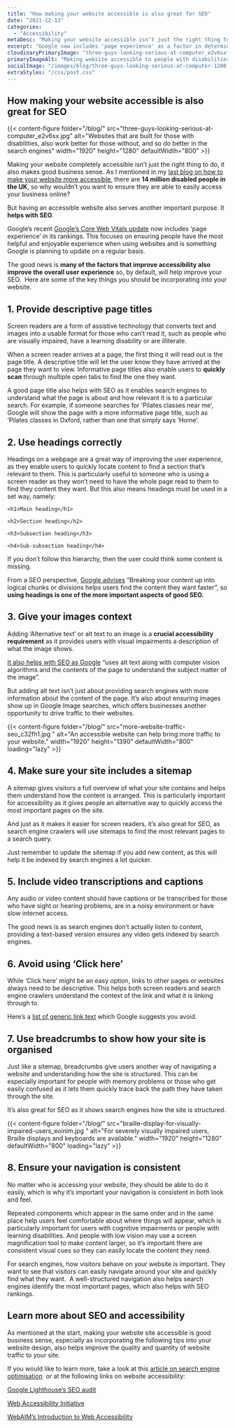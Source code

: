 ```yaml
---
title: "How making your website accessible is also great for SEO"
date: "2021-12-13"
categories:
  - "Accessibility"
metaDesc: "Making your website accessible isn’t just the right thing to do, it also makes good business sense. And an accessible website also helps with SEO. Here are 8 tips."
excerpt: "Google now includes 'page experience' as a factor in determining search result rankings  as a means of helping ensure visitors have a great experience when using a website. So if you want better rankings, it's important to improve the usability of your site. Also, making your site more accessible to people with disabilities is the right thing to do and, of course, it makes business sense so more people can then use your site. The good news is that making a site more accessible tends to improve the usability more generally, and so improves SEO. Here are 8 tips on how you can improve the usability and accessibility of your website."
cloudinaryPrimaryImage: "three-guys-looking-serious-at-computer_e2v6sx"
primaryImageAlt: "Making website accessible to people with disabilities improves search engine rankings as well."
socialImage: "/images/blog/three-guys-looking-serious-at-computer-1200.jpg"
extraStyles: "/css/post.css"
---
```


## How making your website accessible is also great for SEO

{{< content-figure folder="/blog/"
src="three-guys-looking-serious-at-computer_e2v6sx.jpg"
alt="Websites that are built for those with disabilities, also work better for those without, and so do better in the search engines"
width="1920" height="1280" defaultWidth="800" >}}

Making your website completely accessible isn’t just the right thing to do, it also makes good business sense. As I mentioned in my [last blog on how to make your website more accessible](https://www.attractmore.uk/blog/a-starter-guide-to-accessibility/), there are **14 million disabled people in the UK**, so why wouldn’t you want to ensure they are able to easily access your business online?

But having an accessible website also serves another important purpose. It **helps with SEO**.

Google’s recent [Google’s Core Web Vitals update](https://developers.google.com/search/docs/advanced/experience/page-experience) now includes ‘page experience’ in its rankings. This focuses on ensuring people have the most helpful and enjoyable experience when using websites and is something Google is planning to update on a regular basis.

The good news is **many of the factors that improve accessibility also improve the overall user experience** so, by default, will help improve your SEO.  Here are some of the key things you should be incorporating into your website.

## 1. Provide descriptive page titles

Screen readers are a form of assistive technology that converts text and images into a usable format for those who can’t read it, such as people who are visually impaired, have a learning disability or are illiterate.

When a screen reader arrives at a page, the first thing it will read out is the page title. A descriptive title will let the user know they have arrived at the page they want to view. Informative page titles also enable users to **quickly scan** through multiple open tabs to find the one they want.

A good page title also helps with SEO as it enables search engines to understand what the page is about and how relevant it is to a particular search. For example, if someone searches for ‘Pilates classes near me’, Google will show the page with a more informative page title, such as ‘Pilates classes in Oxford, rather than one that simply says ‘Home’.

## 2. Use headings correctly

Headings on a webpage are a great way of improving the user experience, as they enable users to quickly locate content to find a section that’s relevant to them. This is particularly useful to someone who is using a screen reader as they won’t need to have the whole page read to them to find they content they want. But this also means headings must be used in a set way, namely:

`<h1>Main heading</h1>`

`<h2>Section heading</h2>`

`<h3>Subsection heading</h3>`

`<h4>Sub-subsection heading</h4>`

If you don’t follow this hierarchy, then the user could think some content is missing.

From a SEO perspective, [Google advises](https://developers.google.com/search/docs/beginner/seo-starter-guide?hl=en&visit_id=637745581092071871-181944188&rd=1) “Breaking your content up into logical chunks or divisions helps users find the content they want faster”, so **using headings is one of the more important aspects of good SEO.**

## 3. Give your images context

Adding ‘Alternative text’ or alt text to an image is a **crucial accessibility requirement** as it provides users with visual impairments a description of what the image shows.

[It also helps with SEO as Google](https://developers.google.com/search/docs/beginner/seo-starter-guide?hl=en&visit_id=637745581092071871-181944188&rd=1) “uses alt text along with computer vision algorithms and the contents of the page to understand the subject matter of the image”.

But adding alt text isn’t just about providing search engines with more information about the content of the page. It’s also about ensuring images show up in Google Image searches, which offers businesses another opportunity to drive traffic to their websites.

{{< content-figure folder="/blog/"
src="more-website-traffic-seo_c32fh1.jpg "
alt="An accessible website can help bring more traffic to your website."
width="1920" height="1390" defaultWidth="800"
loading="lazy" >}}

## 4. Make sure your site includes a sitemap

A sitemap gives visitors a full overview of what your site contains and helps them understand how the content is arranged. This is particularly important for accessibility as it gives people an alternative way to quickly access the most important pages on the site.

And just as it makes it easier for screen readers, it’s also great for SEO, as search engine crawlers will use sitemaps to find the most relevant pages to a search query.

Just remember to update the sitemap if you add new content, as this will help it be indexed by search engines a lot quicker.

## 5. Include video transcriptions and captions

Any audio or video content should have captions or be transcribed for those who have sight or hearing problems, are in a noisy environment or have slow internet access.

The good news is as search engines don’t actually listen to content, providing a text-based version ensures any video gets indexed by search engines.

## 6. Avoid using ‘Click here’

While ‘Click here’ might be an easy option, links to other pages or websites always need to be descriptive. This helps both screen readers and search engine crawlers understand the context of the link and what it is linking through to.

Here’s a [list of generic link text](https://web.dev/link-text/) which Google suggests you avoid.

## 7. Use breadcrumbs to show how your site is organised

Just like a sitemap, breadcrumbs give users another way of navigating a website and understanding how the site is structured. This can be especially important for people with memory problems or those who get easily confused as it lets them quickly trace back the path they have taken through the site.

It’s also great for SEO as it shows search engines how the site is structured.

{{< content-figure folder="/blog/"
src="braille-display-for-visually-impaired-users_eoinim.jpg "
alt="For severely visually impaired users, Braille displays and keyboards are available."
width="1920" height="1280" defaultWidth="800"
loading="lazy" >}}

## 8. Ensure your navigation is consistent

No matter who is accessing your website, they should be able to do it easily, which is why it’s important your navigation is consistent in both look and feel.

Repeated components which appear in the same order and in the same place help users feel comfortable about where things will appear, which is particularly important for users with cognitive impairments or people with learning disabilities. And people with low vision may use a screen magnification tool to make content larger, so it’s important there are consistent visual cues so they can easily locate the content they need.

For search engines, how visitors behave on your website is important. They want to see that visitors can easily navigate around your site and quickly find what they want.  A well-structured navigation also helps search engines identify the most important pages, which also helps with SEO rankings.

## Learn more about SEO and accessibility

As mentioned at the start, making your website site accessible is good business sense, especially as incorporating the following tips into your website design, also helps improve the quality and quantity of website traffic to your site.

If you would like to learn more, take a look at this [article on search engine optimisation](https://www.attractmore.uk/services/search-engine-optimisation/)  or at the following links on website accessibility:

[Google Lighthouse’s SEO audit](https://developers.google.com/web/tools/lighthouse)

[Web Accessibility Initiative](http://www.w3.org/WAI/gettingstarted/Overview.html)

[WebAIM’s Introduction to Web Accessibility](https://webaim.org/intro/)
